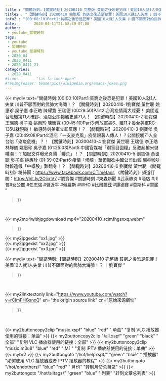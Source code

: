 ```yaml
---
title : "關鍵時刻:【關鍵時刻】20200410 完整版 貧窮之後恐是犯罪！美國10人就1人失業 川普不願面對的武肺大海嘯！？ ｜劉寶傑 "
title2 : "【關鍵時刻】20200410 完整版 貧窮之後恐是犯罪！美國10人就1人失業 川普不願面對的武肺大海嘯！？ ｜劉寶傑 "
info2 : "(00:00:10)Part1:貧窮之後恐是犯罪！美國10人就1人失業 川普不願面對的武肺大海嘯！？ 【關鍵時刻】20200410-1劉寶傑 黃世聰 姚惠珍 吳子嘉 李正皓 陳耀寬 王瑞德  (00:29:50)Part2:台灣疫情兩大隱憂！ 美國返台班機第11人確診、酒店公關接觸史達71人！ 【關鍵時刻】20200410-2 劉寶傑 王瑞德 吳子嘉 姚惠珍 陳耀寬  (00:45:10)Part3:解放軍轟6、殲11才擾台美軍RC-135U就現蹤！ 敏感時刻美軍立即反應！？ 【關鍵時刻】20200410-3 劉寶傑 吳子嘉  (00:49:08)Part4:酒店「一支麥克風」疫情跟著人傳人！？公關接觸71人全台陷「染疫危機」？！ 【關鍵時刻】20200410-4 劉寶傑 黃世聰 王瑞德 李正皓 林靜儀 姚惠珍 吳子嘉  (01:25:03)Part5:中國官媒喊「別盲目囤糧」反激起搶米儲糧潮！？加密文件曝光真鬧「糧荒」！？ 【關鍵時刻】20200410-5 劉寶傑 黃世聰 吳子嘉 姚惠珍  (01:39:02)Part6:疫情「慘賠」華爾街砍中國公司出氣 瑞幸咖啡財報造假「中概股」難翻身！？ 【關鍵時刻】20200410-6 劉寶傑 黃世聰  《關鍵時刻》粉絲團：https://www.facebook.com/CTimefans 《關鍵時刻》頻道訂閱：https://bit.ly/2OlcnV7  #劉寶傑 #關鍵時刻 #東森新聞 #武漢肺炎 #酒店 #川普#女公關 #任志強 #習近平 #俄羅斯 #WHO #比爾蓋茲 #譚德賽 #莫斯科 #軍艦 "
date:        2020-04-11T21:58:39-07:00
author:
 - youtube_關鍵時刻
tags:
 - youtube
 - 關鍵時刻
 - youtube_關鍵時刻
 - 2020_04
 - 2020_0411
 - 2020_0411_21
categories:
 - 2020_0411
#icon:        "fas fa-lock-open"
#resImgTeaser: teaserpics/wikipedia.org/emacs-jokes.png
---
```


{{< mydiv text="關鍵時刻:(00:00:10)Part1:貧窮之後恐是犯罪！美國10人就1人失業 川普不願面對的武肺大海嘯！？ 【關鍵時刻】20200410-1劉寶傑 黃世聰 姚惠珍 吳子嘉 李正皓 陳耀寬 王瑞德  (00:29:50)Part2:台灣疫情兩大隱憂！ 美國返台班機第11人確診、酒店公關接觸史達71人！ 【關鍵時刻】20200410-2 劉寶傑 王瑞德 吳子嘉 姚惠珍 陳耀寬  (00:45:10)Part3:解放軍轟6、殲11才擾台美軍RC-135U就現蹤！ 敏感時刻美軍立即反應！？ 【關鍵時刻】20200410-3 劉寶傑 吳子嘉  (00:49:08)Part4:酒店「一支麥克風」疫情跟著人傳人！？公關接觸71人全台陷「染疫危機」？！ 【關鍵時刻】20200410-4 劉寶傑 黃世聰 王瑞德 李正皓 林靜儀 姚惠珍 吳子嘉  (01:25:03)Part5:中國官媒喊「別盲目囤糧」反激起搶米儲糧潮！？加密文件曝光真鬧「糧荒」！？ 【關鍵時刻】20200410-5 劉寶傑 黃世聰 吳子嘉 姚惠珍  (01:39:02)Part6:疫情「慘賠」華爾街砍中國公司出氣 瑞幸咖啡財報造假「中概股」難翻身！？ 【關鍵時刻】20200410-6 劉寶傑 黃世聰  《關鍵時刻》粉絲團：https://www.facebook.com/CTimefans 《關鍵時刻》頻道訂閱：https://bit.ly/2OlcnV7  #劉寶傑 #關鍵時刻 #東森新聞 #武漢肺炎 #酒店 #川普#女公關 #任志強 #習近平 #俄羅斯 #WHO #比爾蓋茲 #譚德賽 #莫斯科 #軍艦 "
>}}
<br>


{{< my2mp4withjpgdownload mp4="20200410_rcimfhgsnxq.webm"
>}}

{{< my2jpgexist "xx1.jpg" >}}<br>
{{< my2jpgexist "xx2.jpg" >}}<br>
{{< my2jpgexist "xx3.jpg" >}}<br>



{{< mydiv text="關鍵時刻:【關鍵時刻】20200410 完整版 貧窮之後恐是犯罪！美國10人就1人失業 川普不願面對的武肺大海嘯！？ ｜劉寶傑 "
>}}
<br>

{{< my2linktextonly link="https://www.youtube.com/watch?v=rCimFHGsnxQ"
en="the origin source link" cn="原始來源網址"
>}}


<br>

{{< my2buttoncopy2clip "music.xspf"        "blue"   "red"    " 单曲"  "复制 VLC 播放器使用的链接：单曲" >}} {{< my2buttoncopy2clip "/all.xspf"         "green"  "black"  " 全部"  "复制 VLC 播放器使用的链接：全部" >}} {{< my2buttoncopy2clip "music.m3u8"        "blue"   "red"    " M1 "    "复制 IPTV 播放器使用的链接：单曲" >}} {{< mybr2 >}} {{< my2buttongoto      "/hot/helpxspf/"    "green"  "blue"   " 播放器" "如何使用 VLC 播放器或者 IPTV 播放器的教程" >}} {{< my2buttongoto      "/hot/endothers/"   "blue"   "red"    " 月份"   "转到月份总目录" >}} {{< my2buttongoto      "/hot/alltags/"     "green"  "blue"   " 列表"   "转到文章总列表" >}} 
